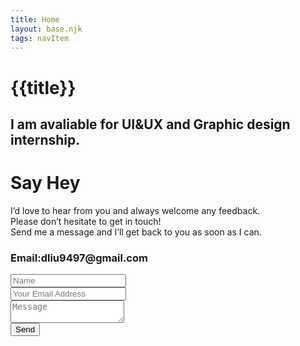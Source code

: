 ```yaml
---
title: Home
layout: base.njk
tags: navItem
---
```

# {{title}}
 <div class="contacttitle">
   <h2 class="findjob">I am avaliable for UI&UX and Graphic design internship.</h2> 

  </div>
  <selection class="card-contact">
    <div class="cardleft">
     <h1 class="topic-text">Say Hey</h1>
      <p class="contactword">I’d love to hear from you and always welcome any feedback.<br>Please don’t hesitate to get in touch! <br>Send me a message and I’ll get back to you as soon as I can.</p-contact>
    <h3 class="email">Email:dliu9497@gmail.com</h3>
    </div>
    <div class="cardright">
    <div class="input-box">
          <input type="text" placeholder="Name">
        </div>
        <div class="input-box">
          <input type="text" placeholder="Your Email Address">
        </div>
        <div class="input-box message-box">
        <textarea placeholder="Message"></textarea>
        </div>
        <div class="button">
          <input type="button" name="send" value="Send">
        </div>  
    </div>
    
  </selection>
  
